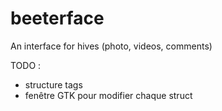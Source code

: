 # beeterface
An interface for hives (photo, videos, comments)

TODO :
 
- structure tags 
- fenêtre GTK pour modifier chaque struct 
